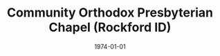 ---
date: &id001 1974-01-01
end_date: null
location:
  address: null
  city: Rockford
  state: ID
minister:
- end: 1975-01-01
  name: Eugene Grille
  start: 1974-01-01
  type: pastor
ministers:
- Eugene Grille
name: Community Orthodox Presbyterian Chapel
names:
- end: 1975-01-01
  name: Community Orthodox Presbyterian Chapel
  start: 1974-01-01
origination_date: *id001
raw_data: "ID\nRockford\nCommunity Orthodox Presbyterian Chapel  (1974\u20131975)\n\
  Pastor: Eugene Grille, 1974\u201375"
received_from: MISSING
states:
- ID
status:
  active: false
  end_date: null
  reason: null
  received_from: null
  withdrawal_to: null
title: Community Orthodox Presbyterian Chapel (Rockford ID)

---